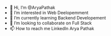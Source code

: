 - 👋 Hi, I’m @AryaPathak
- 👀 I’m interested in Web Deelopemment
- 🌱 I’m currently learning Backend Developement
- 💞️ I’m looking to collaborate on Full Stack
- 📫 How to reach me LinkedIn Arya Pathak

<!---
AryaPathak/AryaPathak is a ✨ special ✨ repository because its `README.md` (this file) appears on your GitHub profile.
You can click the Preview link to take a look at your changes.
--->
